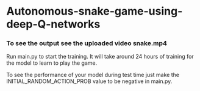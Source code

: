 # Autonomous-snake-game-using-deep-Q-networks
### To see the output see the uploaded video snake.mp4
Run main.py to start the training. It will take around 24 hours of training for the model to learn to play the game.

To see the performance of your model during test time just make the INITIAL_RANDOM_ACTION_PROB value to be negative in main.py.
